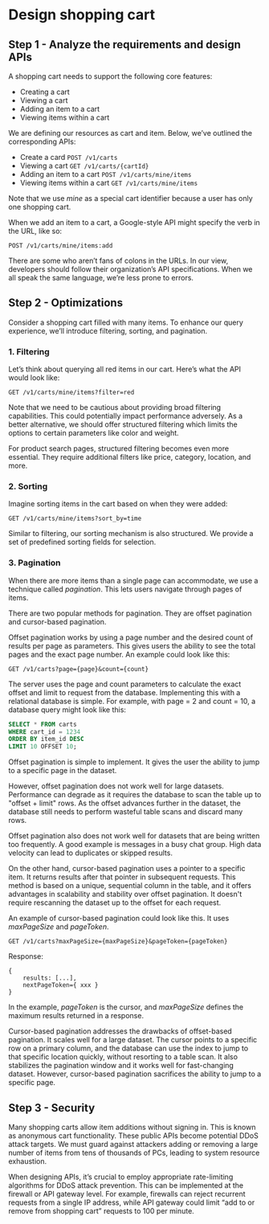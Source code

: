 # Design shopping cart 


## Step 1 - Analyze the requirements and design APIs

A shopping cart needs to support the following core features:
- Creating a cart
- Viewing a cart
- Adding an item to a cart
- Viewing items within a cart

We are defining our resources as cart and item. Below, we’ve outlined the corresponding APIs:

- Create a card `POST /v1/carts`
- Viewing a cart `GET /v1/carts/{cartId}`
- Adding an item to a cart `POST /v1/carts/mine/items` 
- Viewing items within a cart `GET /v1/carts/mine/items`

Note that we use *mine* as a special cart identifier because a user has only one shopping cart.

When we add an item to a cart, a Google-style API might specify the verb in the URL, like so:

```
POST /v1/carts/mine/items:add
```

There are some who aren’t fans of colons in the URLs. In our view, developers should follow their organization’s API specifications. When we all speak the same language, we’re less prone to errors.

## Step 2 - Optimizations


Consider a shopping cart filled with many items. To enhance our query experience, we’ll introduce filtering, sorting, and pagination.

### 1. Filtering

Let’s think about querying all red items in our cart. Here’s what the API would look like:

```
GET /v1/carts/mine/items?filter=red
```

Note that we need to be cautious about providing broad filtering capabilities. This could potentially impact performance adversely. As a better alternative, we should offer structured filtering which limits the options to certain parameters like color and weight.

For product search pages, structured filtering becomes even more essential. They require additional filters like price, category, location, and more.

### 2. Sorting

Imagine sorting items in the cart based on when they were added:

```
GET /v1/carts/mine/items?sort_by=time
```

Similar to filtering, our sorting mechanism is also structured. We provide a set of predefined sorting fields for selection.

### 3. Pagination

When there are more items than a single page can accommodate, we use a technique called *pagination*. This lets users navigate through pages of items. 

There are two popular methods for pagination. They are offset pagination and cursor-based pagination.

Offset pagination works by using a page number and the desired count of results per page as parameters. This gives users the ability to see the total pages and the exact page number. An example could look like this:

```
GET /v1/carts?page={page}&count={count}
```

The server uses the page and count parameters to calculate the exact offset and limit to request from the database. Implementing this with a relational database is simple. For example, with page = 2 and count = 10, a database query might look like this:

```sql
SELECT * FROM carts
WHERE cart_id = 1234
ORDER BY item_id DESC
LIMIT 10 OFFSET 10;
```

Offset pagination is simple to implement. It gives the user the ability to jump to a specific page in the dataset.

However, offset pagination does not work well for large datasets. Performance can degrade as it requires the database to scan the table up to "offset + limit" rows. As the offset advances further in the dataset, the database still needs to perform wasteful table scans and discard many rows.

Offset pagination also does not work well for datasets that are being written too frequently. A good example is messages in a busy chat group. High data velocity can lead to duplicates or skipped results.

On the other hand, cursor-based pagination uses a pointer to a specific item. It returns results after that pointer in subsequent requests. This method is based on a unique, sequential column in the table, and it offers advantages in scalability and stability over offset pagination. It doesn't require rescanning the dataset up to the offset for each request.

An example of cursor-based pagination could look like this. It uses *maxPageSize* and *pageToken*. 

```
GET /v1/carts?maxPageSize={maxPageSize}&pageToken={pageToken}
```

Response:
```
{
    results: [...],   
    nextPageToken={ xxx }
}
```

In the example, *pageToken* is the cursor, and *maxPageSize* defines the maximum results returned in a response.

Cursor-based pagination addresses the drawbacks of offset-based pagination. It scales well for a large dataset. The cursor points to a specific row on a primary column, and the database can use the index to jump to that specific location quickly, without resorting to a table scan. It also stabilizes the pagination window and it works well for fast-changing dataset. However, cursor-based pagination sacrifices the ability to jump to a specific page.

## Step 3 - Security

Many shopping carts allow item additions without signing in. This is known as anonymous cart functionality. These public APIs become potential DDoS attack targets. We must guard against attackers adding or removing a large number of items from tens of thousands of PCs, leading to system resource exhaustion. 

When designing APIs, it’s crucial to employ appropriate rate-limiting algorithms for DDoS attack prevention. This can be implemented at the firewall or API gateway level. For example, firewalls can reject recurrent requests from a single IP address, while API gateway could limit “add to or remove from shopping cart” requests to 100 per minute.
